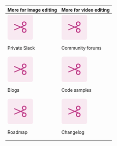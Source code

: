 | More for image editing                                                       | More for video editing                                                           |
| ---------------------------------------------------------------------------- | -------------------------------------------------------------------------------- |
| <div>![Resize image](../images/S_AniTrimVideo.png)<p>Private Slack</p></div> | <div>![Trim video](../images/S_AniTrimVideo.png)<p>Community forums</p></div>    |
| <div>![Convert to MP4](../images/S_AniTrimVideo.png)<p>Blogs</p></div>       | <div>![Remove background](../images/S_AniTrimVideo.png)<p>Code samples</p></div> |
| <div>![Resize video](../images/S_AniTrimVideo.png)<p>Roadmap</p></div>       | <div>![Convert to MP4](../images/S_AniTrimVideo.png)<p>Changelog</p></div>       |